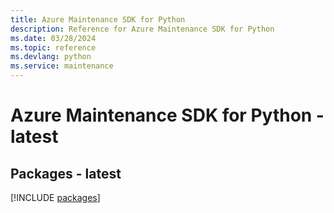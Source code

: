 ```yaml
---
title: Azure Maintenance SDK for Python
description: Reference for Azure Maintenance SDK for Python
ms.date: 03/28/2024
ms.topic: reference
ms.devlang: python
ms.service: maintenance
---
```

# Azure Maintenance SDK for Python - latest
## Packages - latest
[!INCLUDE [packages](maintenance-index.md)]